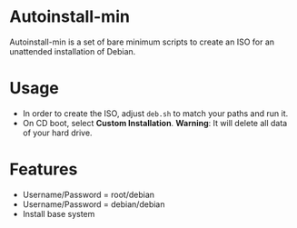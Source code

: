 Autoinstall-min
===============
Autoinstall-min is a set of bare minimum scripts to create an ISO for an unattended installation of Debian.

Usage
=====
* In order to create the ISO, adjust `deb.sh` to match your paths and run it.
* On CD boot, select **Custom Installation**. **Warning**: It will delete all data of your hard drive.

Features
========
* Username/Password = root/debian
* Username/Password = debian/debian
* Install base system


